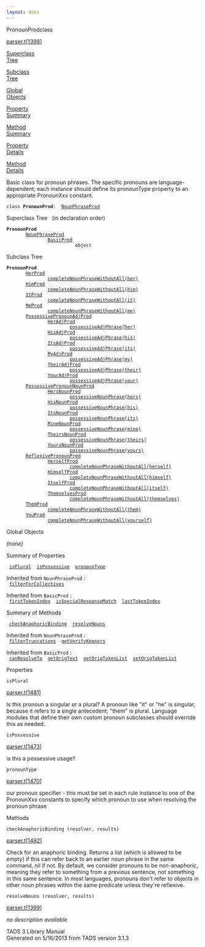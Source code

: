 ```yaml
---
layout: docs
---
```

<span class="title">PronounProd</span><span class="type">class</span>

[parser.t](../file/parser.t.html)\[[1398](../source/parser.t.html#1398)\]

[Superclass  
Tree](#_SuperClassTree_)

[Subclass  
Tree](#_SubClassTree_)

[Global  
Objects](#_ObjectSummary_)

[Property  
Summary](#_PropSummary_)

[Method  
Summary](#_MethodSummary_)

[Property  
Details](#_Properties_)

[Method  
Details](#_Methods_)

<div class="fdesc">

Basic class for pronoun phrases. The specific pronouns are
language-dependent; each instance should define its pronounType property
to an appropriate PronounXxx constant.

`class `**`PronounProd`**` :   `[`NounPhraseProd`](../object/NounPhraseProd.html)

</div>

<span id="_SuperClassTree_"></span>

<div class="mjhd">

<span class="hdln">Superclass Tree</span>   (in declaration order)

</div>

**`PronounProd`**  
`         `[`NounPhraseProd`](../object/NounPhraseProd.html)  
`                 `[`BasicProd`](../object/BasicProd.html)  
`                         object`  
<span id="_SubClassTree_"></span>

<div class="mjhd">

<span class="hdln">Subclass Tree</span>  

</div>

**`PronounProd`**  
`         `[`HerProd`](../object/HerProd.html)  
`                 `[`completeNounPhraseWithoutAll(her)`](../object/completeNounPhraseWithoutAll(her).html)  
`         `[`HimProd`](../object/HimProd.html)  
`                 `[`completeNounPhraseWithoutAll(him)`](../object/completeNounPhraseWithoutAll(him).html)  
`         `[`ItProd`](../object/ItProd.html)  
`                 `[`completeNounPhraseWithoutAll(it)`](../object/completeNounPhraseWithoutAll(it).html)  
`         `[`MeProd`](../object/MeProd.html)  
`                 `[`completeNounPhraseWithoutAll(me)`](../object/completeNounPhraseWithoutAll(me).html)  
`         `[`PossessivePronounAdjProd`](../object/PossessivePronounAdjProd.html)  
`                 `[`HerAdjProd`](../object/HerAdjProd.html)  
`                         `[`possessiveAdjPhrase(her)`](../object/possessiveAdjPhrase(her).html)  
`                 `[`HisAdjProd`](../object/HisAdjProd.html)  
`                         `[`possessiveAdjPhrase(his)`](../object/possessiveAdjPhrase(his).html)  
`                 `[`ItsAdjProd`](../object/ItsAdjProd.html)  
`                         `[`possessiveAdjPhrase(its)`](../object/possessiveAdjPhrase(its).html)  
`                 `[`MyAdjProd`](../object/MyAdjProd.html)  
`                         `[`possessiveAdjPhrase(my)`](../object/possessiveAdjPhrase(my).html)  
`                 `[`TheirAdjProd`](../object/TheirAdjProd.html)  
`                         `[`possessiveAdjPhrase(their)`](../object/possessiveAdjPhrase(their).html)  
`                 `[`YourAdjProd`](../object/YourAdjProd.html)  
`                         `[`possessiveAdjPhrase(your)`](../object/possessiveAdjPhrase(your).html)  
`         `[`PossessivePronounNounProd`](../object/PossessivePronounNounProd.html)  
`                 `[`HersNounProd`](../object/HersNounProd.html)  
`                         `[`possessiveNounPhrase(hers)`](../object/possessiveNounPhrase(hers).html)  
`                 `[`HisNounProd`](../object/HisNounProd.html)  
`                         `[`possessiveNounPhrase(his)`](../object/possessiveNounPhrase(his).html)  
`                 `[`ItsNounProd`](../object/ItsNounProd.html)  
`                         `[`possessiveNounPhrase(its)`](../object/possessiveNounPhrase(its).html)  
`                 `[`MineNounProd`](../object/MineNounProd.html)  
`                         `[`possessiveNounPhrase(mine)`](../object/possessiveNounPhrase(mine).html)  
`                 `[`TheirsNounProd`](../object/TheirsNounProd.html)  
`                         `[`possessiveNounPhrase(theirs)`](../object/possessiveNounPhrase(theirs).html)  
`                 `[`YoursNounProd`](../object/YoursNounProd.html)  
`                         `[`possessiveNounPhrase(yours)`](../object/possessiveNounPhrase(yours).html)  
`         `[`ReflexivePronounProd`](../object/ReflexivePronounProd.html)  
`                 `[`HerselfProd`](../object/HerselfProd.html)  
`                         `[`completeNounPhraseWithoutAll(herself)`](../object/completeNounPhraseWithoutAll(herself).html)  
`                 `[`HimselfProd`](../object/HimselfProd.html)  
`                         `[`completeNounPhraseWithoutAll(himself)`](../object/completeNounPhraseWithoutAll(himself).html)  
`                 `[`ItselfProd`](../object/ItselfProd.html)  
`                         `[`completeNounPhraseWithoutAll(itself)`](../object/completeNounPhraseWithoutAll(itself).html)  
`                 `[`ThemselvesProd`](../object/ThemselvesProd.html)  
`                         `[`completeNounPhraseWithoutAll(themselves)`](../object/completeNounPhraseWithoutAll(themselves).html)  
`         `[`ThemProd`](../object/ThemProd.html)  
`                 `[`completeNounPhraseWithoutAll(them)`](../object/completeNounPhraseWithoutAll(them).html)  
`         `[`YouProd`](../object/YouProd.html)  
`                 `[`completeNounPhraseWithoutAll(yourself)`](../object/completeNounPhraseWithoutAll(yourself).html)  
<span id="_ObjectSummary_"></span>

<div class="mjhd">

<span class="hdln">Global Objects</span>  

</div>

*(none)* <span id="_PropSummary_"></span>

<div class="mjhd">

<span class="hdln">Summary of Properties</span>  

</div>

` `[`isPlural`](#isPlural)`  `[`isPossessive`](#isPossessive)`  `[`pronounType`](#pronounType)`  `

Inherited from `NounPhraseProd` :  
` `[`filterForCollectives`](../object/NounPhraseProd.html#filterForCollectives)`  `

Inherited from `BasicProd` :  
` `[`firstTokenIndex`](../object/BasicProd.html#firstTokenIndex)`  `[`isSpecialResponseMatch`](../object/BasicProd.html#isSpecialResponseMatch)`  `[`lastTokenIndex`](../object/BasicProd.html#lastTokenIndex)`  `

<span id="_MethodSummary_"></span>

<div class="mjhd">

<span class="hdln">Summary of Methods</span>  

</div>

` `[`checkAnaphoricBinding`](#checkAnaphoricBinding)`  `[`resolveNouns`](#resolveNouns)`  `

Inherited from `NounPhraseProd` :  
` `[`filterTruncations`](../object/NounPhraseProd.html#filterTruncations)`  `[`getVerifyKeepers`](../object/NounPhraseProd.html#getVerifyKeepers)`  `

Inherited from `BasicProd` :  
` `[`canResolveTo`](../object/BasicProd.html#canResolveTo)`  `[`getOrigText`](../object/BasicProd.html#getOrigText)`  `[`getOrigTokenList`](../object/BasicProd.html#getOrigTokenList)`  `[`setOrigTokenList`](../object/BasicProd.html#setOrigTokenList)`  `

<span id="_Properties_"></span>

<div class="mjhd">

<span class="hdln">Properties</span>  

</div>

<span id="isPlural"></span>

`isPlural`

[parser.t](../file/parser.t.html)\[[1481](../source/parser.t.html#1481)\]

<div class="desc">

Is this pronoun a singular or a plural? A pronoun like "it" or "he" is
singular, because it refers to a single antecedent; "them" is plural.
Language modules that define their own custom pronoun subclasses should
override this as needed.

</div>

<span id="isPossessive"></span>

`isPossessive`

[parser.t](../file/parser.t.html)\[[1473](../source/parser.t.html#1473)\]

<div class="desc">

is this a possessive usage?

</div>

<span id="pronounType"></span>

`pronounType`

[parser.t](../file/parser.t.html)\[[1470](../source/parser.t.html#1470)\]

<div class="desc">

our pronoun specifier - this must be set in each rule instance to one of
the PronounXxx constants to specify which pronoun to use when resolving
the pronoun phrase

</div>

<span id="_Methods_"></span>

<div class="mjhd">

<span class="hdln">Methods</span>  

</div>

<span id="checkAnaphoricBinding"></span>

`checkAnaphoricBinding (resolver, results)`

[parser.t](../file/parser.t.html)\[[1492](../source/parser.t.html#1492)\]

<div class="desc">

Check for an anaphoric binding. Returns a list (which is allowed to be
empty) if this can refer back to an earlier noun phrase in the same
command, nil if not. By default, we consider pronouns to be
non-anaphoric, meaning they refer to something from a previous sentence,
not something in this same sentence. In most languages, pronouns don't
refer to objects in other noun phrases within the same predicate unless
they're reflexive.

</div>

<span id="resolveNouns"></span>

`resolveNouns (resolver, results)`

[parser.t](../file/parser.t.html)\[[1399](../source/parser.t.html#1399)\]

<div class="desc">

*no description available*

</div>

<div class="ftr">

TADS 3 Library Manual  
Generated on 5/16/2013 from TADS version 3.1.3

</div>
